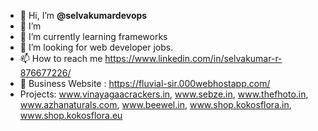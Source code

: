- 👋 Hi, I’m **@selvakumardevops**
- 👀 I’m 
- 🌱 I’m currently learning frameworks
- 💞️ I’m looking for web developer jobs.
- 📫 How to reach me https://www.linkedin.com/in/selvakumar-r-876677226/
- 🔗 Business Website : https://fluvial-sir.000webhostapp.com/
- Projects: www.vinayagaacrackers.in, www.sebze.in, www.thefhoto.in, www.azhanaturals.com, www.beewel.in, www.shop.kokosflora.in, www.shop.kokosflora.eu
<!---
selvakumardevepo/selvakumardevepo is a ✨ special ✨ repository because its `README.md` (this file) appears on your GitHub profile.
You can click the Preview link to take a look at your changes.
--->
